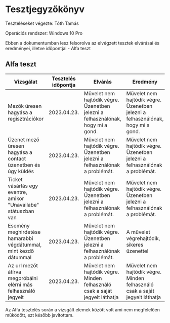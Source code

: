 # Tesztjegyzőkönyv

Teszteléseket végezte: Tóth Tamás

Operációs rendszer: Windows 10 Pro

Ebben a dokumentumban lesz felsorolva az elvégzett tesztek elvárásai és eredményei, illetve időpontjai - Alfa teszt

## Alfa teszt

| Vizsgálat | Tesztelés időpontja | Elvárás | Eredmény | Hibák |
|-----------|----------------------------------|---------------------------------------------------------------------------------|--------------------------------------------------------------------------------|---------------------------|
| Mezők üresen hagyása a regisztrációkor |2023.04.23. | Művelet nem hajtódik végre. Üzenetben jelezni a felhasználónak, hogy mi a gond. | Művelet nem hajtódik végre. Üzenetben jelezni a felhasználónak, hogy mi a gond. |  Nem találtam problémát. |
| Üzenet mező üresen hagyása a contact üzenetben és úgy küldés | 2023.04.23. | Művelet nem hajtódik végre. Üzenetben jelezni a felhasználónak a problémát. | Művelet nem hajtódik végre. Üzenetben jelezni a felhasználónak a problémát. | Nem találtam problémát. |
| Ticket vásárlás egy eventre, amikor "Unavailabe" státuszban van | 2023.04.23. | Művelet nem hajtódik végre. Üzenetben jelezni a felhasználónak a problémát. | Művelet nem hajtódik végre. Üzenetben jelezni a felhasználónak a problémát. | Nem találtam problémát. |
| Esemény meghirdetése hamarabbi végdátummal, mint kezdő dátummal | 2023.04.23. | Művelet nem hajtódik végre. Üzenetben jelezni a felhasználónak a problémát. | A művelet végrehajtódik, sikeres üzenettel | Orvosoltam a problémát |
| Az url mezőt átírva megpróbálni elérni más felhasználó jegyeit | 2023.04.23. | Művelet nem hajtódik végre. Minden felhasználó csak a saját jegyeit láthatja | Művelet nem hajtódik végre. Minden felhasználó csak a saját jegyeit láthatja  |  Nem találtam problémát. |

Az Alfa tesztelés során a vizsgált elemek között volt ami nem megfelelően működött, ezt később javítottam.

